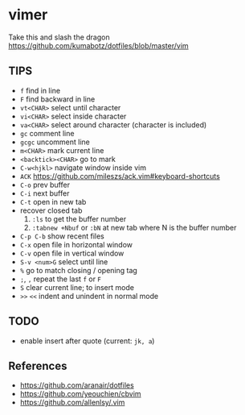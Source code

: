 # vimer

Take this and slash the dragon
https://github.com/kumabotz/dotfiles/blob/master/vim

## TIPS
- `f` find in line
- `F` find backward in line
- `vt<CHAR>` select until character
- `vi<CHAR>` select inside character
- `va<CHAR>` select around character (character is included)
- `gc` comment line
- `gcgc` uncomment line
- `m<CHAR>` mark current line
- `<backtick><CHAR>` go to mark
- `C-w<hjkl>` navigate window inside vim
- `ACK` https://github.com/mileszs/ack.vim#keyboard-shortcuts
- `C-o` prev buffer
- `C-i` next buffer
- `C-t` open in new tab
- recover closed tab
  1. `:ls` to get the buffer number
  1. `:tabnew +Nbuf` or `:bN` at new tab where N is the buffer number
- `C-p C-b` show recent files
- `C-x` open file in horizontal window
- `C-v` open file in vertical window
- `S-v <num>G` select until line <num>
- `%` go to match closing / opening tag
- `;`, `,` repeat the last `f` or `F`
- `S` clear current line; to insert mode
- `>>` `<<` indent and unindent in normal mode

## TODO
- enable insert after quote (current: `jk, a`)

## References
- https://github.com/aranair/dotfiles
- https://github.com/yeouchien/cbvim
- https://github.com/allenlsy/.vim
